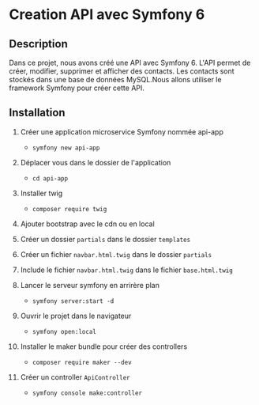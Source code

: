 # Creation API avec Symfony 6

## Description
Dans ce projet, nous avons créé une API avec Symfony 6. L'API permet de créer, modifier, supprimer et afficher des contacts. Les contacts sont stockés dans une base de données MySQL.Nous allons utiliser le framework Symfony pour créer cette API.

## Installation

1. Créer une application microservice Symfony nommée api-app
    * `symfony new api-app`
    
2. Déplacer vous dans le dossier de l'application
    * `cd api-app`
3. Installer twig
    * `composer require twig`
4. Ajouter bootstrap avec le cdn ou en local
5. Créer un dossier `partials` dans le dossier `templates`
6. Créer un fichier `navbar.html.twig` dans le dossier `partials`
7. Include le fichier `navbar.html.twig` dans le fichier `base.html.twig`
8. Lancer le serveur symfony en arrirère plan
    * `symfony server:start -d`
9. Ouvrir le projet dans le navigateur
    * `symfony open:local`

10. Installer le maker bundle pour créer des controllers
    * `composer require maker --dev`
  
11. Créer un controller `ApiController`
    * `symfony console make:controller`